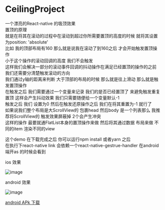 # CeilingProject
一个漂亮的React-native 的吸顶效果<br/>
置顶的原理<br/>
就是在将其在滚动的过程中在滚动到超过你所需要置顶的高度的时候 就将其设置为position: 'absolute'<br/>
比如 我的顶部布局有160 那么就是说我在滚动了到160之后 才会开始触发置顶操作<br/>
小于这个操作的滚动回调的高度 我们不会触发 <br/>
这样我们会解决一部分的滚动事件回调的抖动操作在满足已经置顶的操作的之前<br/>
我们还需要分清楚触发滚动的方向  <br/>
我们通过y轴的距离来判断  大于顶部的布局的时候 那么就是往上滑动 那么就是触发置顶操作<br/>
在触发之后 我们需要通过一个变量来记录 我们的是否已经置顶了 来避免触发重复置顶 这样会产生抖动效果 我们只需要随便给一个变量默认-1<br/>
触发之后 我们 设置为0  然后在触发还原操作之后 我们在将其重置为-1  就行了<br/>
如果说我们整个布局是大ScrollView的 包裹head 然后body 是一个列表那么 我推荐将ScrollView的 触发效果屏蔽掉 2个会产生冲突<br/>
这样的操作 最要就通FlatList本身的置顶操作来做 然后将其通过数据 布局来做 不同的item 渲染不同的view<br/>
     
这个demo 在下载完成之后 你可以运行npm install 或者yarn 之后<br/>
在执行下react-native link  会依赖一个react-native-gestrue-handler 在android端开as 的时候会看到<br/>

 ios 效果 <br/>
  
![image](https://www.moretime.vip/upload/2019/01/ios.gif)

 android 效果 <br/>
   
![image](https://www.moretime.vip/upload/2019/01/android.gif)
 
 [android APk 下载](https://www.moretime.vip/upload/2019/01/app-release.apk)
   
